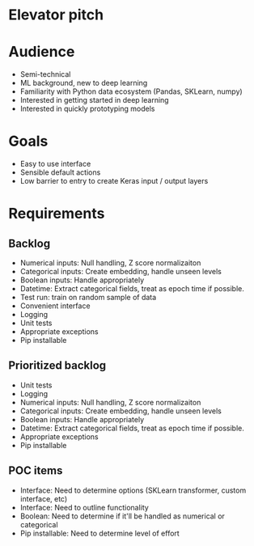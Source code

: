 # Elevator pitch

# Audience

 - Semi-technical
 - ML background, new to deep learning
 - Familiarity with Python data ecosystem (Pandas, SKLearn, numpy)
 - Interested in getting started in deep learning
 - Interested in quickly prototyping models

# Goals

 - Easy to use interface
 - Sensible default actions
 - Low barrier to entry to create Keras input / output layers

# Requirements

## Backlog

 - Numerical inputs: Null handling, Z score normalizaiton
 - Categorical inputs: Create embedding, handle unseen levels
 - Boolean inputs: Handle appropriately
 - Datetime: Extract categorical fields, treat as epoch time if possible. 
 - Test run: train on random sample of data
 - Convenient interface
 - Logging
 - Unit tests
 - Appropriate exceptions
 - Pip installable 

## Prioritized backlog

 - Unit tests
 - Logging
 - Numerical inputs: Null handling, Z score normalizaiton
 - Categorical inputs: Create embedding, handle unseen levels
 - Boolean inputs: Handle appropriately
 - Datetime: Extract categorical fields, treat as epoch time if possible. 
 - Appropriate exceptions
 - Pip installable 

## POC items

 - Interface: Need to determine options (SKLearn transformer, custom interface, etc)
 - Interface: Need to outline functionality
 - Boolean: Need to determine if it'll be handled as numerical or categorical
 - Pip installable: Need to determine level of effort